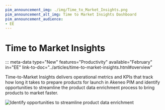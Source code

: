 ```yaml
---
pim_announcement_img: ./img/Time_to_Market_Insights.png
pim_announcement_alt_img: Time to Market Insights Dashboard
pim_announcement_audience:
- EE
---
```


# Time to Market Insights
::: meta-data type="New" features="Productivity" available="February" in="EE" link-to-doc="../articles/time-to-market-insights.html#overview"

Time-to-Market Insights delivers operational metrics and KPIs that track how long it takes to prepare products for launch in Akeneo PIM and identify opportunities to streamline the product data enrichment process to bring products to market faster.

![Identify opportunities to streamline product data enrichment](../img/Time_to_Market_Insights.png)

